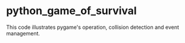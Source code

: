 # python_game_of_survival
This code illustrates pygame's operation, collision detection and event management.

